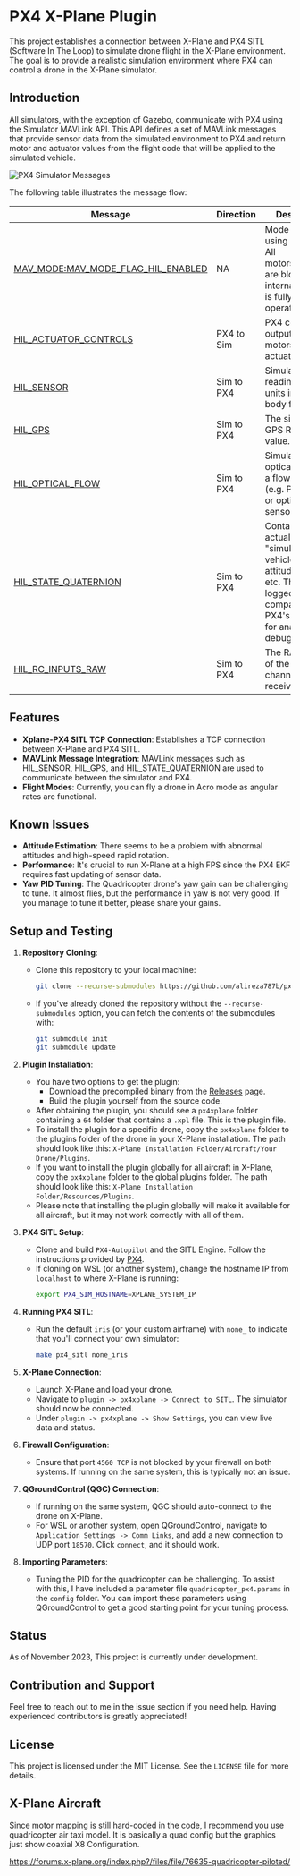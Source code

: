 # PX4 X-Plane Plugin

This project establishes a connection between X-Plane and PX4 SITL (Software In The Loop) to simulate drone flight in the X-Plane environment. The goal is to provide a realistic simulation environment where PX4 can control a drone in the X-Plane simulator.

## Introduction

All simulators, with the exception of Gazebo, communicate with PX4 using the Simulator MAVLink API. This API defines a set of MAVLink messages that provide sensor data from the simulated environment to PX4 and return motor and actuator values from the flight code that will be applied to the simulated vehicle.

![PX4 Simulator Messages](https://github.com/alireza787b/px4xplane/assets/30341941/0f7d0129-a780-4952-abef-3a858aaf6f92)


The following table illustrates the message flow:

| Message | Direction | Description |
|---------|-----------|-------------|
| [MAV_MODE:MAV_MODE_FLAG_HIL_ENABLED](https://mavlink.io/en/messages/common.html#MAV_MODE_FLAG_HIL_ENABLED) | NA | Mode flag when using simulation. All motors/actuators are blocked, but internal software is fully operational. |
| [HIL_ACTUATOR_CONTROLS](https://mavlink.io/en/messages/common.html#HIL_ACTUATOR_CONTROLS) | PX4 to Sim | PX4 control outputs (to motors, actuators). |
| [HIL_SENSOR](https://mavlink.io/en/messages/common.html#HIL_SENSOR) | Sim to PX4 | Simulated IMU readings in SI units in NED body frame. |
| [HIL_GPS](https://mavlink.io/en/messages/common.html#HIL_GPS) | Sim to PX4 | The simulated GPS RAW sensor value. |
| [HIL_OPTICAL_FLOW](https://mavlink.io/en/messages/common.html#HIL_OPTICAL_FLOW) | Sim to PX4 | Simulated optical flow from a flow sensor (e.g. PX4FLOW or optical mouse sensor). |
| [HIL_STATE_QUATERNION](https://mavlink.io/en/messages/common.html#HIL_STATE_QUATERNION) | Sim to PX4 | Contains the actual "simulated" vehicle position, attitude, speed, etc. This can be logged and compared to PX4's estimates for analysis and debugging. |
| [HIL_RC_INPUTS_RAW](https://mavlink.io/en/messages/common.html#HIL_RC_INPUTS_RAW) | Sim to PX4 | The RAW values of the RC channels received. |

## Features

- **Xplane-PX4 SITL TCP Connection**: Establishes a TCP connection between X-Plane and PX4 SITL.
- **MAVLink Message Integration**: MAVLink messages such as HIL_SENSOR, HIL_GPS, and HIL_STATE_QUATERNION are used to communicate between the simulator and PX4.
- **Flight Modes**: Currently, you can fly a drone in Acro mode as angular rates are functional.

## Known Issues

- **Attitude Estimation**: There seems to be a problem with abnormal attitudes and high-speed rapid rotation.
- **Performance**: It's crucial to run X-Plane at a high FPS since the PX4 EKF requires fast updating of sensor data.
- **Yaw PID Tuning**: The Quadricopter drone's yaw gain can be challenging to tune. It almost flies, but the performance in yaw is not very good. If you manage to tune it better, please share your gains.


## Setup and Testing


1. **Repository Cloning**:
   - Clone this repository to your local machine:
     ```bash
     git clone --recurse-submodules https://github.com/alireza787b/px4xplane.git
     ```
   - If you've already cloned the repository without the `--recurse-submodules` option, you can fetch the contents of the submodules with:
     ```bash
     git submodule init
     git submodule update
     ```

2. **Plugin Installation**:
   - You have two options to get the plugin: 
     - Download the precompiled binary from the [Releases](https://github.com/alireza787b/px4xplane/releases) page.
     - Build the plugin yourself from the source code.
   - After obtaining the plugin, you should see a `px4xplane` folder containing a `64` folder that contains a  `.xpl` file. This is the plugin file.
   - To install the plugin for a specific drone, copy the `px4xplane` folder to the plugins folder of the drone in your X-Plane installation. The path should look like this: `X-Plane Installation Folder/Aircraft/Your Drone/Plugins`.
   - If you want to install the plugin globally for all aircraft in X-Plane, copy the `px4xplane` folder to the global plugins folder. The path should look like this: `X-Plane Installation Folder/Resources/Plugins`.
   - Please note that installing the plugin globally will make it available for all aircraft, but it may not work correctly with all of them.

3. **PX4 SITL Setup**:
   - Clone and build `PX4-Autopilot` and the SITL Engine. Follow the instructions provided by [PX4](https://docs.px4.io/main/en/simulation/).
   - If cloning on WSL (or another system), change the hostname IP from `localhost` to where X-Plane is running:
     ```bash
     export PX4_SIM_HOSTNAME=XPLANE_SYSTEM_IP
     ```

4. **Running PX4 SITL**:
   - Run the default `iris` (or your custom airframe) with `none_` to indicate that you'll connect your own simulator:
     ```bash
     make px4_sitl none_iris
     ```

5. **X-Plane Connection**:
   - Launch X-Plane and load your drone.
   - Navigate to `plugin -> px4xplane -> Connect to SITL`. The simulator should now be connected.
   - Under `plugin -> px4xplane -> Show Settings`, you can view live data and status.

6. **Firewall Configuration**:
   - Ensure that port `4560 TCP` is not blocked by your firewall on both systems. If running on the same system, this is typically not an issue.

7. **QGroundControl (QGC) Connection**:
   - If running on the same system, QGC should auto-connect to the drone on X-Plane.
   - For WSL or another system, open QGroundControl, navigate to `Application Settings -> Comm Links`, and add a new connection to UDP port `18570`. Click `connect`, and it should work.

8. **Importing Parameters**:
   - Tuning the PID for the quadricopter can be challenging. To assist with this, I have included a parameter file `quadricopter_px4.params` in the `config` folder. You can import these parameters using QGroundControl to get a good starting point for your tuning process.


## Status

As of November 2023, This project is currently under development.

## Contribution and Support

Feel free to reach out to me in the issue section if you need help. Having experienced contributors is greatly appreciated!


## License

This project is licensed under the MIT License. See the `LICENSE` file for more details.


## X-Plane Aircraft

Since motor mapping is still hard-coded in the code, I recommend you use quadricopter air taxi model. It is basically a quad config but the graphics just show coaxial X8 Configuration.

https://forums.x-plane.org/index.php?/files/file/76635-quadricopter-piloted/

